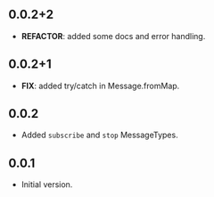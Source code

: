 ## 0.0.2+2

 - **REFACTOR**: added some docs and error handling.

## 0.0.2+1

 - **FIX**: added try/catch in Message.fromMap.

## 0.0.2

- Added `subscribe` and `stop` MessageTypes.

## 0.0.1

- Initial version.
